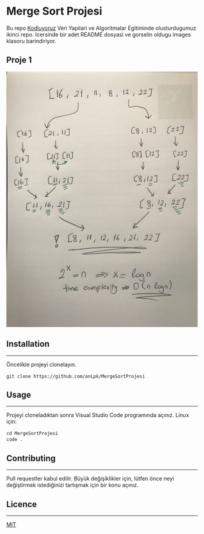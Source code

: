 # Merge Sort Projesi

Bu repo [Kodluyoruz](https://www.kodluyoruz.org/) Veri Yapilari ve Algoritmalar Egitiminde olusturdugumuz ikinci repo. Icersinde bir adet README dosyasi ve gorselin oldugu images klasoru barindiriyor.

## Proje 1

![Image](images/MergeSort.jpg)

## Installation

---

Öncelikle projeyi clonelayın.

```
git clone https://github.com/anLpk/MergeSortProjesi
```

## Usage

---

Projeyi cloneladıktan sonra Visual Studio Code programında açınız.
Linux için:

```
cd MergeSortProjesi
code .
```

## Contributing

---

Pull requestler kabul edilir. Büyük değişiklikler için, lütfen önce neyi değiştirmek istediğinizi tartışmak için bir konu açınız.

## Licence

---

[MIT](https://choosealicense.com/licenses/mit/)
